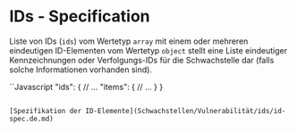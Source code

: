 # IDs - Specification

Liste von IDs (`ids`) vom Wertetyp `array` mit einem oder mehreren eindeutigen ID-Elementen vom Wertetyp `object` stellt eine Liste eindeutiger Kennzeichnungen oder Verfolgungs-IDs für die Schwachstelle dar (falls solche Informationen vorhanden sind).

``Javascript
"ids": {
  // ...
  "items": {
    // ...
  }
}
```

[Spezifikation der ID-Elemente](Schwachstellen/Vulnerabilität/ids/id-spec.de.md)